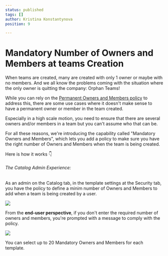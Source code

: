 ```yaml
---
status: published
tags: []
author: Kristina Konstantynova
position: 9

---
```

# **Mandatory Number of Owners and Members at teams Creation**

When teams are created, many are created with only 1 owner or maybe with no members. And we all know the problems coming with the situation where the only owner is quitting the company: Orphan Teams!

While you can rely on the [Permanent Owners and Members policy](https://help.salestim.com/en/articles/4149874-permanent-owners-and-members-policy) to address this, there are some use cases where it doesn't make sense to have a permanent owner or member in the team created.

Especially in a high scale motion, you need to ensure that there are several owners and/or members in a team but you can't assume who that can be.

For all these reasons, we're introducing the capability called "Mandatory Owners and Members", which lets you add a policy to make sure you have the right number of Owners and Members when the team is being created.

Here is how it works 👇

###### The Catalog Admin Experience:

As an admin on the Catalog tab, in the template settings at the Security tab, you have the policy to define a minim number of Owners and Members to add when a team is being created by a user.

![](/uploads/screenshot-2022-02-13-at-11-33-13.png)

From the **end-user perspective**, if you don't enter the required number of owners and members, you're prompted with a message to comply with the policy.

![](/uploads/screenshot-2022-02-13-at-11-37-09.png)

You can select up to 20 Mandatory Owners and Members for each template.